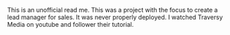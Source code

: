 This is an unofficial read me. This was a project with the focus to create a lead manager for sales. It was never properly deployed. I watched Traversy Media on youtube and follower their tutorial. 
